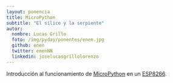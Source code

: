 ```yaml
---
layout: ponencia
title: MicroPython
subtitle: "El sílice y la serpiente"
autor:
  nombre: Lucas Grillo
  foto: /img/pyday/ponentes/enen.jpg
  github: enen
  twitter: enenNN
  linkedin: joselucasgrillolorenzo
---
```


Introducción al funcionamiento de [MicroPython](http://micropython.org/) en un [ESP8266](https://en.wikipedia.org/wiki/ESP8266).
